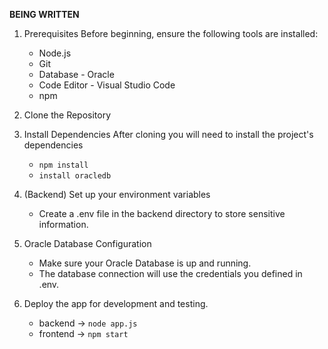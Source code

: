 **BEING WRITTEN**

1. Prerequisites
   Before beginning, ensure the following tools are installed:
   * Node.js
   * Git
   * Database - Oracle
   * Code Editor - Visual Studio Code
   * npm

2. Clone the Repository

3. Install Dependencies
   After cloning you will need to install the project's dependencies
   * ```npm install```
   * ```install oracledb```

4. (Backend) Set up your environment variables
   * Create a .env file in the backend directory to store sensitive information.

5. Oracle Database Configuration
   * Make sure your Oracle Database is up and running.
   * The database connection will use the credentials you defined in .env.


6. Deploy the app for development and testing.
   * backend -> ```node app.js```
   * frontend -> ```npm start```
